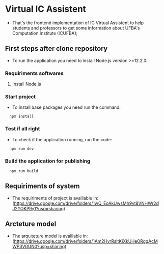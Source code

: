 # Virtual IC Assistent

- That's the frontend implementation of IC Virtual Assistent to help students and professors to get some information about UFBA's Computation Institute (ICUFBA);

## First steps after clone repository

- To run the application you need to install Node.js version >=12.2.0.

### Requiriments softwares

1. Install Node.js

### Start project

- To install base packages you need run the command:

```
  npm install
```

### Test if all right

- To check if the application running, run the code:

```
  npm run dev
```

### Build the application for publishing

```
  npm run build
```

## Requiriments of system

- The requiriments of project is avalilable in: (https://drive.google.com/drive/folders/1wQ_EoAkUwsMh9vt8VNHWr2dJ2YOKP9y1?usp=sharing)

## Arcteture model

- The arquiteture model is avalilable in: (https://drive.google.com/drive/folders/1Am2HyrRsltKiXkUHeORgqAcMWP3VGUN0?usp=sharing)
